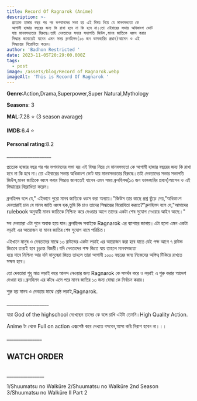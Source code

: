 ```yaml
---
title: Record Of Ragnarok (Anime)
description: >-
  প্রত্যেক হাজার বছর পর পর ভগবানদের সভা হয় এই বিষয় নিয়ে যে মানবসভ্যতা কে
  আগামী হাজার বছরের জন্য কি রাখা হবে না কি হবে না।তো এইবারের সভায় অধিকাংশ ভোট
  যায় মানবসভ্যতার বিরুদ্ধে।তাই দেবতাদের সভার সভাপতি জিউস,মানব জাতিকে ধ্বংস করার
  সিদ্ধান্ত জানাতেই যাবেন এমন সময় ব্রুনহিলদ(১৩ জন ভালক্যরির প্রধান)আসেন ও এই
  সিদ্ধান্তের বিরোধিতা করেন।
author: 'Badhon Restricted '
date: 2023-11-05T20:29:00.000Z
tags:
  - post
image: /assets/blog/Record of Ragnarok.webp
imageAlt: 'This is Record Of Ragnarok '
---
```

**Genre**:Action,Drama,Superpower,Super Natural,Mythology


**Seasons**: 3


**MAL**:7.28 ⭐ (3 season avarage)


**IMDB**:6.4 ⭐


**Personal rating**:8.2



\_\_\_\_\_\_\_\_\_\_\_\_\_\_\_\_\_\__


প্রত্যেক হাজার বছর পর পর ভগবানদের সভা হয় এই বিষয় নিয়ে যে মানবসভ্যতা কে আগামী হাজার বছরের জন্য কি রাখা হবে না কি হবে না।তো এইবারের সভায় অধিকাংশ ভোট যায় মানবসভ্যতার বিরুদ্ধে।তাই দেবতাদের সভার সভাপতি জিউস,মানব জাতিকে ধ্বংস করার সিদ্ধান্ত জানাতেই যাবেন এমন সময় ব্রুনহিলদ(১৩ জন ভালক্যরির প্রধান)আসেন ও এই সিদ্ধান্তের বিরোধিতা করেন।

ব্রুনহিলদ বলে যে," এইভাবে পুরো মানব জাতিকে ধ্বংস করা অন্যায়।"জিউস তার কাছে প্রশ্ন ছুঁড়ে দেয়,"অধিকাংশ দেবতারাই চান যে মানব জাতি ধ্বংস হক,তুমি কি চাও তাদের সিদ্ধান্তের বিরোধিতা করতে?"ব্রুনহিলদ বলে যে,"আমাদের rulebook অনুযায়ী মানব জাতিকে নিশ্চিহ্ন করে দেওয়ার আগে তাদের একটা শেষ সুযোগ দেওয়ার আইন আছে।"

সব দেবতারা এটা শুনে অবাক হয়ে যান।ব্রুনহিলদ সবাইকে Ragnarok এর ব্যাপারে জানায়।এটা হলো এমন একটা লড়াই এর আয়োজন যা মানব জাতির শেষ সুযোগ নামে পরিচিত।

এইখানে মানুষ ও দেবতাদের মাঝে ১৩ রাউন্ডের একটা লড়াই এর আয়োজন করা হবে যাতে যেই পক্ষ আগে ৭ রাউন্ড জিতবে তারাই হবে চূড়ান্ত বিজয়ী।যদি দেবতাদের পক্ষ জিতে যায় তাহলে মানবসভ্যতা\
হয়ে যাবে নিশ্চিহ্ন আর যদি মানুষেরা জিতে তাহলে তারা আগামী ১০০০ বছরের জন্য নিজেদের অস্তিত্ব টিকিয়ে রাখতে সক্ষম হবে।

তো দেবতারা শুধু মাত্র লড়াই করে আনন্দ নেওয়ার জন্য Ragnarok কে সমর্থন করে ও লড়াই এ
শুরু করার আদেশ দেওয়া হয়।ব্রুনহিলদ এর কাঁধে এসে পরে মানব জাতির ১৩ জন্য যোদ্ধা কে নির্বাচন করার।

শুরু হয় মানব ও দেবতার মাঝে শ্রেষ্ঠ লড়াই,Ragnarok.


\_\_\_\_\_\_\_\_\_\_\_\_\_\_\_\_\_\_


যারা God of the highschool দেখেছেন তাদের কে বলে রাখি এইটা তেমনি।High Quality Action.

Anime টা থেকে Full on action এক্সপেক্ট করে দেখতে বসবেন,আসা করি নিরাশ হবেন না।।।


\_\_\_\_\_\_\_\_\_\_\_\_\_\__

## WATCH ORDER

## 
\_\_\_\_\_\_\_\_\_\_\_\_\_\_\_\_


1/Shuumatsu no Walküre
2/Shuumatsu no Walküre 2nd Season
3/Shuumatsu no Walküre II Part 2
